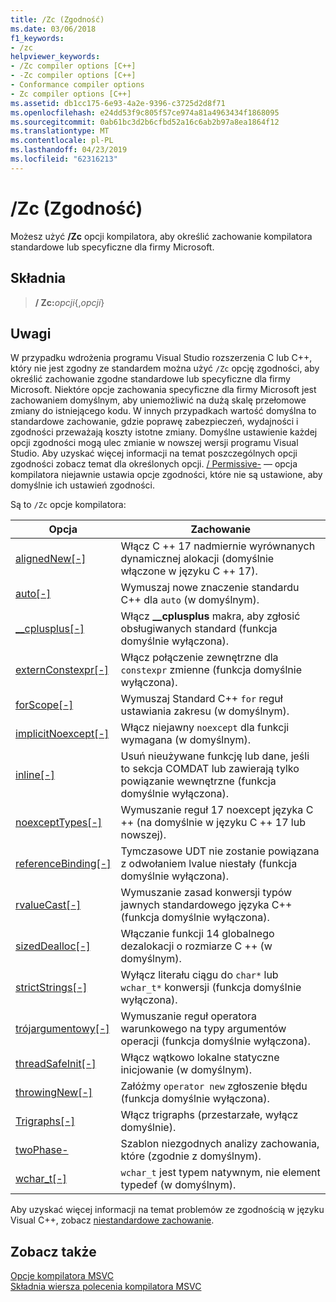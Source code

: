 ```yaml
---
title: /Zc (Zgodność)
ms.date: 03/06/2018
f1_keywords:
- /zc
helpviewer_keywords:
- /Zc compiler options [C++]
- -Zc compiler options [C++]
- Conformance compiler options
- Zc compiler options [C++]
ms.assetid: db1cc175-6e93-4a2e-9396-c3725d2d8f71
ms.openlocfilehash: e24dd53f9c805f57ce974a81a4963434f1868095
ms.sourcegitcommit: 0ab61bc3d2b6cfbd52a16c6ab2b97a8ea1864f12
ms.translationtype: MT
ms.contentlocale: pl-PL
ms.lasthandoff: 04/23/2019
ms.locfileid: "62316213"
---
```

# <a name="zc-conformance"></a>/Zc (Zgodność)

Możesz użyć **/Zc** opcji kompilatora, aby określić zachowanie kompilatora standardowe lub specyficzne dla firmy Microsoft.

## <a name="syntax"></a>Składnia

> **/ Zc:**_opcji_{,_opcji_}

## <a name="remarks"></a>Uwagi

W przypadku wdrożenia programu Visual Studio rozszerzenia C lub C++, który nie jest zgodny ze standardem można użyć `/Zc` opcję zgodności, aby określić zachowanie zgodne standardowe lub specyficzne dla firmy Microsoft. Niektóre opcje zachowania specyficzne dla firmy Microsoft jest zachowaniem domyślnym, aby uniemożliwić na dużą skalę przełomowe zmiany do istniejącego kodu. W innych przypadkach wartość domyślna to standardowe zachowanie, gdzie poprawę zabezpieczeń, wydajności i zgodności przeważają koszty istotne zmiany. Domyślne ustawienie każdej opcji zgodności mogą ulec zmianie w nowszej wersji programu Visual Studio. Aby uzyskać więcej informacji na temat poszczególnych opcji zgodności zobacz temat dla określonych opcji. [/ Permissive-](permissive-standards-conformance.md) — opcja kompilatora niejawnie ustawia opcje zgodności, które nie są ustawione, aby domyślnie ich ustawień zgodności.

Są to `/Zc` opcje kompilatora:

|Opcja|Zachowanie|
|---|---|
|[alignedNew\[-\]](zc-alignednew.md)|Włącz C ++ 17 nadmiernie wyrównanych dynamicznej alokacji (domyślnie włączone w języku C ++ 17).|
|[auto\[-\]](zc-auto-deduce-variable-type.md)|Wymuszaj nowe znaczenie standardu C++ dla `auto` (w domyślnym).|
|[__cplusplus\[-\]](zc-cplusplus.md)|Włącz **__cplusplus** makra, aby zgłosić obsługiwanych standard (funkcja domyślnie wyłączona).|
|[externConstexpr\[-\]](zc-externconstexpr.md)|Włącz połączenie zewnętrzne dla `constexpr` zmienne (funkcja domyślnie wyłączona).|
|[forScope\[-\]](zc-forscope-force-conformance-in-for-loop-scope.md)|Wymuszaj Standard C++ `for` reguł ustawiania zakresu (w domyślnym).|
|[implicitNoexcept\[-\]](zc-implicitnoexcept-implicit-exception-specifiers.md)|Włącz niejawny `noexcept` dla funkcji wymagana (w domyślnym).|
|[inline\[-\]](zc-inline-remove-unreferenced-comdat.md)|Usuń nieużywane funkcję lub dane, jeśli to sekcja COMDAT lub zawierają tylko powiązanie wewnętrzne (funkcja domyślnie wyłączona).|
|[noexceptTypes\[-\]](zc-noexcepttypes.md)|Wymuszanie reguł 17 noexcept języka C ++ (na domyślnie w języku C ++ 17 lub nowszej).|
|[referenceBinding\[-\]](zc-referencebinding-enforce-reference-binding-rules.md)|Tymczasowe UDT nie zostanie powiązana z odwołaniem lvalue niestały (funkcja domyślnie wyłączona).|
|[rvalueCast\[-\]](zc-rvaluecast-enforce-type-conversion-rules.md)|Wymuszanie zasad konwersji typów jawnych standardowego języka C++ (funkcja domyślnie wyłączona).|
|[sizedDealloc\[-\]](zc-sizeddealloc-enable-global-sized-dealloc-functions.md)|Włączanie funkcji 14 globalnego dezalokacji o rozmiarze C ++ (w domyślnym).|
|[strictStrings\[-\]](zc-strictstrings-disable-string-literal-type-conversion.md)|Wyłącz literału ciągu do `char*` lub `wchar_t*` konwersji (funkcja domyślnie wyłączona).|
|[trójargumentowy\[-\]](zc-ternary.md)|Wymuszanie reguł operatora warunkowego na typy argumentów operacji (funkcja domyślnie wyłączona).|
|[threadSafeInit\[-\]](zc-threadsafeinit-thread-safe-local-static-initialization.md)|Włącz wątkowo lokalne statyczne inicjowanie (w domyślnym).|
|[throwingNew\[-\]](zc-throwingnew-assume-operator-new-throws.md)|Załóżmy `operator new` zgłoszenie błędu (funkcja domyślnie wyłączona).|
|[Trigraphs\[-\]](zc-trigraphs-trigraphs-substitution.md)|Włącz trigraphs (przestarzałe, wyłącz domyślnie).|
|[twoPhase-](zc-twophase.md)|Szablon niezgodnych analizy zachowania, które (zgodnie z domyślnym).|
|[wchar_t\[-\]](zc-wchar-t-wchar-t-is-native-type.md)|`wchar_t` jest typem natywnym, nie element typedef (w domyślnym).|

Aby uzyskać więcej informacji na temat problemów ze zgodnością w języku Visual C++, zobacz [niestandardowe zachowanie](../../cpp/nonstandard-behavior.md).

## <a name="see-also"></a>Zobacz także

[Opcje kompilatora MSVC](compiler-options.md)<br/>
[Składnia wiersza polecenia kompilatora MSVC](compiler-command-line-syntax.md)
